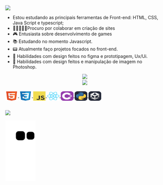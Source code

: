 <img align = "center" src = "https://i.imgur.com/kPjGg76.png">

- Estou estudando as principais ferramentas de Front-end: HTML, CSS, Java Script e typescript;
- 👩🏾‍🤝‍👩🏻Procuro por colaborar em criação de sites
- 🎮 Entusiasta sobre desenvolvimento de games
- 📚 Estudando no momento Javascript.
- 📟 Atualmente faço projetos focados no front-end.
- 🎨 Habilidades com design feitos no figma e prototipagem, Ux/Ui.
- 🎨 Habilidades com design feitos e manipulação de imagem no Photoshop.

 <div align="center">
  <a href="https://github.com/nathycabral">
  <img height="180em" src="https://github-readme-stats.vercel.app/api?username=nathycabral&show_icons=true&theme=aura&include_all_commits=true&count_private=true"/><br>
  <img height="120em" src="https://github-readme-stats.vercel.app/api/top-langs/?username=nathycabral&layout=compact&langs_count=7&theme=aura"/>
</div>
 <div style="display: inline_block"><br>
<img align="center" alt="HTML" height="30" width="40" src="https://raw.githubusercontent.com/devicons/devicon/master/icons/html5/html5-original.svg">
<img align="center" alt="CSS" height="30" width="40" src="https://raw.githubusercontent.com/devicons/devicon/master/icons/css3/css3-original.svg">
<img align="center" alt="Js" height="30" width="40" src="https://raw.githubusercontent.com/devicons/devicon/master/icons/javascript/javascript-original.svg">
<img align="center" alt="React" height="30" width="40" src="https://raw.githubusercontent.com/devicons/devicon/master/icons/react/react-original.svg">
<img align="center" alt="C#" height="30" width="40" src="https://github.com/tandpfun/skill-icons/blob/main/icons/CS.svg">
<img align="center" alt="Python" height="30" width="40" src="https://github.com/tandpfun/skill-icons/blob/main/icons/Python-Dark.svg">
<img align="center" alt="Unity" height="30" width="40" src="https://github.com/tandpfun/skill-icons/blob/main/icons/Unity-Dark.svg">

</div>

 

 ##
  <a href="https://www.linkedin.com/in/nath%C3%A1lliacabral/" target="_blank"><img src="https://img.shields.io/badge/-LinkedIn-%230077B5?style=for-the-badge&logo=linkedin&logoColor=white" target="_blank"></a> 
 
 ![Snake animation](https://github.com/nathycabral/nathycabral/blob/output/github-contribution-grid-snake.svg)
